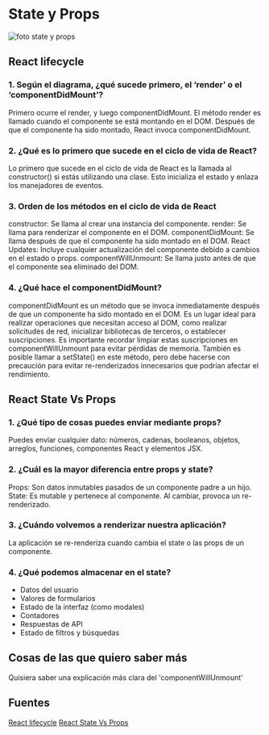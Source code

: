 # State y Props

![foto state y props](https://tipscode.com.br/thumbnail-article/state-props.png)

## React lifecycle

### 1. Según el diagrama, ¿qué sucede primero, el ‘render’ o el ‘componentDidMount’?

 Primero ocurre el render, y luego componentDidMount. El método render es llamado cuando el componente se está montando en el DOM. Después de que el componente ha sido montado, React invoca componentDidMount.

### 2. ¿Qué es lo primero que sucede en el ciclo de vida de React?

 Lo primero que sucede en el ciclo de vida de React es la llamada al constructor() si estás utilizando una clase. Esto inicializa el estado y enlaza los manejadores de eventos.

### 3. Orden de los métodos en el ciclo de vida de React

constructor: Se llama al crear una instancia del componente.
render: Se llama para renderizar el componente en el DOM.
componentDidMount: Se llama después de que el componente ha sido montado en el DOM.
React Updates: Incluye cualquier actualización del componente debido a cambios en el estado o props.
componentWillUnmount: Se llama justo antes de que el componente sea eliminado del DOM.

### 4. ¿Qué hace el componentDidMount?

 componentDidMount es un método que se invoca inmediatamente después de que un componente ha sido montado en el DOM. Es un lugar ideal para realizar operaciones que necesitan acceso al DOM, como realizar solicitudes de red, inicializar bibliotecas de terceros, o establecer suscripciones. Es importante recordar limpiar estas suscripciones en componentWillUnmount para evitar pérdidas de memoria. También es posible llamar a setState() en este método, pero debe hacerse con precaución para evitar re-renderizados innecesarios que podrían afectar el rendimiento.

## React State Vs Props

### 1. ¿Qué tipo de cosas puedes enviar mediante props?

Puedes enviar cualquier dato: números, cadenas, booleanos, objetos, arreglos, funciones, componentes React y elementos JSX.

### 2. ¿Cuál es la mayor diferencia entre props y state?

Props: Son datos inmutables pasados de un componente padre a un hijo.
State: Es mutable y pertenece al componente. Al cambiar, provoca un re-renderizado.

### 3. ¿Cuándo volvemos a renderizar nuestra aplicación?

La aplicación se re-renderiza cuando cambia el state o las props de un componente.

### 4. ¿Qué podemos almacenar en el state?

* Datos del usuario
* Valores de formularios
* Estado de la interfaz (como modales)
* Contadores
* Respuestas de API
* Estado de filtros y búsquedas

## Cosas de las que quiero saber más

Quisiera saber una explicación más clara del 'componentWillUnmount'

## Fuentes

[React lifecycle](https://medium.com/@joshuablankenshipnola/react-component-lifecycle-events-cb77e670a093)
[React State Vs Props](https://www.youtube.com/watch?v=IYvD9oBCuJI)